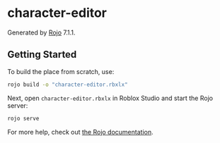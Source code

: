 # character-editor
Generated by [Rojo](https://github.com/rojo-rbx/rojo) 7.1.1.

## Getting Started
To build the place from scratch, use:

```bash
rojo build -o "character-editor.rbxlx"
```

Next, open `character-editor.rbxlx` in Roblox Studio and start the Rojo server:

```bash
rojo serve
```

For more help, check out [the Rojo documentation](https://rojo.space/docs).